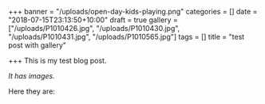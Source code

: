 +++
banner = "/uploads/open-day-kids-playing.png"
categories = []
date = "2018-07-15T23:13:50+10:00"
draft = true
gallery = ["/uploads/P1010426.jpg", "/uploads/P1010430.jpg", "/uploads/P1010431.jpg", "/uploads/P1010565.jpg"]
tags = []
title = "test post with gallery"

+++
This is my test blog post.

_It has images._

Here they are:
